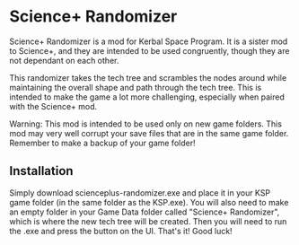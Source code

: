 # Science+ Randomizer

Science+ Randomizer is a mod for Kerbal Space Program. It is a sister mod to Science+, and they are intended to be used congruently, though they are not dependant on each other.

This randomizer takes the tech tree and scrambles the nodes around while maintaining the overall shape and path through the tech tree. This is intended to make the game a lot more challenging, especially when paired with the Science+ mod.

Warning: This mod is intended to be used only on new game folders. This mod may very well corrupt your save files that are in the same game folder. Remember to make a backup of your game folder!

## Installation

Simply download scienceplus-randomizer.exe and place it in your KSP game folder (in the same folder as the KSP.exe). You will also need to make an empty folder in your Game Data folder called "Science+ Randomizer", which is where the new tech tree will be created. Then you will need to run the .exe and press the button on the UI. That's it! Good luck!